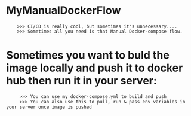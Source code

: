 # MyManualDockerFlow
   
        >>> CI/CD is really cool, but sometimes it's unnecessary....
        >>> Sometimes all you need is that Manual Docker-compose flow.

# Sometimes you want to buld the image locally and push it to docker hub then run it in your server: 
         >>> You can use my docker-compose.yml to build and push
         >>> You can also use this to pull, run & pass env variables in your server once image is pushed

